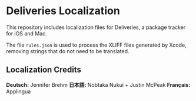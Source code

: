 # Deliveries Localization
This repository includes localization files for Deliveries, a package tracker for iOS and Mac.

The file `rules.json` is used to process the XLIFF files generated by Xcode, removing strings that do not need to be translated.

## Localization Credits
**Deutsch:** Jennifer Brehm
**日本語:** Nobtaka Nukui + Justin McPeak
**Français:** Applingua